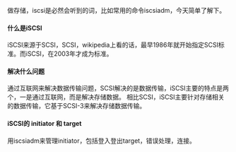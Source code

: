 做存储，iscsi是必然会听到的词，比如常用的命令iscsiadm，今天简单了解下。

#### 什么是iSCSI
iSCSI来源于SCSI，SCSI，wikipedia上看的话，最早1986年就开始指定SCSI标准。而iSCSI，在2003年才成为标准。

#### 解决什么问题
通过互联网来解决数据传输问题，SCSI解决的是数据传输，iSCSI主要的特点是两个，一是通过互联网，而是解决存储数据。
相比SCSI，iSCSI主要针对存储相关的数据传输，它基于SCSI-3来解决存储数据传输。

#### iSCSI的 initiator 和 target
用iscsiadm来管理initiator，包括登入登出target，错误处理，连接。
